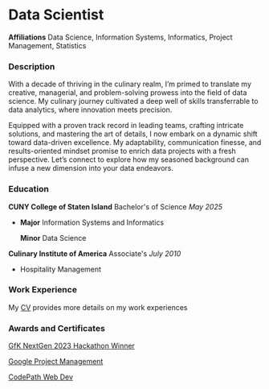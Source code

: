 # Data Scientist

**Affiliations** Data Science, Information Systems, Informatics, Project Management, Statistics

### Description

With a decade of thriving in the culinary realm, I’m primed to translate my creative, managerial, and problem-solving prowess into the field of data science. My culinary journey cultivated a deep well of skills transferrable to data analytics, where innovation meets precision.

Equipped with a proven track record in leading teams, crafting intricate solutions, and mastering the art of details, I now embark on a dynamic shift toward data-driven excellence. My adaptability, communication finesse, and results-oriented mindset promise to enrich data projects with a fresh perspective. Let’s connect to explore how my seasoned background can infuse a new dimension into your data endeavors.

### Education

**CUNY College of Staten Island** Bachelor's of Science _May 2025_
<ul>
  <li>
  <p><strong>Major</strong> Information Systems and Informatics</p>
  <p><strong>Minor</strong> Data Science</p>
  </li>
</ul>  

**Culinary Institute of America** Associate's _July 2010_
<ul>
  <li>Hospitality Management</li>
</ul>  

### Work Experience

My [CV](https://docs.google.com/document/d/1qMqySHzn_pH6aeEWShVqNdmYOuRXO-B9xEjhjf03kLU/edit) provides more details on my work experiences 

### Awards and Certificates

[GfK NextGen 2023 Hackathon Winner](https://www.gfk.com/press/hackathon-data-science-winners)

[Google Project Management](https://coursera.org/share/489bf4be42e622b827a8a457ab5d3fa8)

[CodePath Web Dev](https://drive.google.com/file/d/1Pg9mdqkUPf5y3OLvfVFNolzQNIrKvV_8/view)
